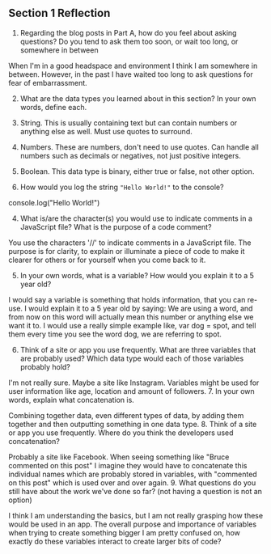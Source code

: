 ## Section 1 Reflection

1. Regarding the blog posts in Part A, how do you feel about asking questions? Do you tend to ask them too soon, or wait too long, or somewhere in between

When I'm in a good headspace and environment I think I am somewhere in between. However, in the past I have waited too long to ask questions for fear of embarrassment.

2. What are the data types you learned about in this section? In your own words, define each.

  1. String. This is usually containing text but can contain numbers or anything else as well. Must use quotes to surround.
  2. Numbers. These are numbers, don't need to use quotes. Can handle all numbers such as decimals or negatives, not just positive integers.
  3. Boolean. This data type is binary, either true or false, not other option.

3. How would you log the string `"Hello World!"` to the console?

console.log("Hello World!")

4. What is/are the character(s) you would use to indicate comments in a JavaScript file? What is the purpose of a code comment?

You use the characters '//' to indicate comments in a JavaScript file. The purpose is for clarity, to explain or illuminate a piece of code to make it clearer for others or for yourself when you come back to it.

5. In your own words, what is a variable? How would you explain it to a 5 year old?

I would say a variable is something that holds information, that you can re-use. I would explain it to a 5 year old by saying: We are using a word, and from now on this word will actually mean this number or anything else we want it to. I would use a really simple example like, var dog = spot, and tell them every time you see the word dog, we are referring to spot.

6. Think of a site or app you use frequently. What are three variables that are probably used? Which data type would each of those variables probably hold?

I'm not really sure. Maybe a site like Instagram. Variables might be used for user information like age, location and amount of followers.
7. In your own words, explain what concatenation is.

Combining together data, even different types of data, by adding them together and then outputting something in one data type.
8. Think of a site or app you use frequently. Where do you think the developers used concatenation?

Probably a site like Facebook. When seeing something like "Bruce commented on this post" I imagine they would have to concatenate this individual names which are probably stored in variables, with "commented on this post" which is used over and over again.
9. What questions do you still have about the work we've done so far? (not having a question is not an option)

I think I am understanding the basics, but I am not really grasping how these would be used in an app. The overall purpose and importance of variables when trying to create something bigger I am pretty confused on, how exactly do these variables interact to create larger bits of code?
